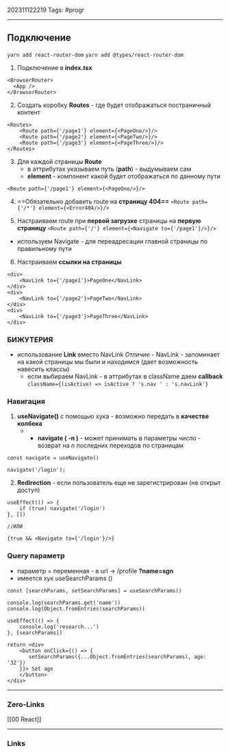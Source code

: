 202311122219
Tags: #progr 

---
## Подключение

`yarn add react-router-dom`
`yarn add @types/react-router-dom`

1.  Подключение в **index.tsx**
```TS
<BrowserRouter>  
  <App />  
</BrowserRouter>
```

2. Создать коробку **Routes** - где будет отображаться постраничный контент
```JS
<Routes>  
    <Route path={'/page1'} element={<PageOne/>}/>  
    <Route path={'/page2'} element={<PageTwo/>}/>  
    <Route path={'/page3'} element={<PageThree/>}/>  
</Routes>
```

3.  Для каждой страницы **Route** 
	- в аттрибутах указываем путь (**path**) - выдумываем сам
	- **element** - компонент какой будет отображаться по данному пути
```
<Route path={'/page1'} element={<PageOne/>}/>
```

4. ==Обязательно добавить route на **страницу 404==**
`<Route path={'/*'} element={<Error404/>}/>`

5.  Настраиваем route при **первой загрузке** страницы на **первую страницу**
`<Route path={'/'} element={<Navigate to={'/page1'}/>}/>`
- используем Navigate - для переадресации главной страницы по правильному пути

6. Настраиваем **ссылки на страницы**
```JS
<div>  
    <NavLink to={'/page1'}>PageOne</NavLink>  
</div>  
<div>  
    <NavLink to={'/page2'}>PageTwo</NavLink>  
</div>  
<div>  
    <NavLink to={'/page3'}>PageThree</NavLink>  
</div>
```

### БИЖУТЕРИЯ
- использование **Link** вместо NavLink
	 *Отличие* - NavLink - запоминает на какой страницы мы были и находимся (дает возможность навесить классы)
	 - если выбираем NavLink - в аттрибутах в className даем **callback**
	 `className={(isActive) => isActive ? 's.nav ' : 's.navLink'}`
### Навигация
1. **useNavigate()** с помощью хука - возможно передать в **качестве колбека**
	- - **navigate ( -n )** - может принимать в параметры *число* - возврат на  *n* последних переходов по cтраницам
```JS
const navigate = useNavigate()

navigate('/login');
```



2. **Redirection** - если пользователь еще не зарегистрирован (не открыт доступ)
```JS
useEffect(() => {  
    if (true) navigate('/login')  
}, [])

//ИЛИ 

{true && <Navigate to={'/login'}/>}
```


### Query параметр
- параметр = переменная - в url -> /profile **?name=sgn**
- имеется хук useSearchParams ()
```JS
const [searchParams, setSearchParams] = useSearchParams()  
  
console.log(searchParams.get('name'))  
console.log(Object.fromEntries(searchParams))  
  
useEffect(() => {  
    console.log('research...')  
}, [searchParams])  
  
return <div>  
    <button onClick={() => {  
       setSearchParams({...Object.fromEntries(searchParams), age: '32'})  
    }}> Set age  
    </button>  
</div>
```

---
### Zero-Links
[[00 React]]

---
### Links
